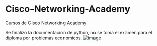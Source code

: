 # Cisco-Networking-Academy
Cursos de Cisco Networking Academy

Se finalizo la documentacion de python, no se toma el examen para el diploma por problemas economicos.
![image](https://github.com/AlexGod05/Cisco-Networking-Academy/assets/56901230/06bdc2c9-decb-4c24-aae7-2af30176b812)
